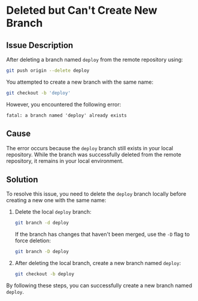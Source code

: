 # Deleted but Can't Create New Branch

## Issue Description

After deleting a branch named `deploy` from the remote repository using:

```bash
git push origin --delete deploy
```

You attempted to create a new branch with the same name:

```bash
git checkout -b 'deploy'
```

However, you encountered the following error:

```
fatal: a branch named 'deploy' already exists
```

## Cause

The error occurs because the `deploy` branch still exists in your local repository. While the branch was successfully deleted from the remote repository, it remains in your local environment.

## Solution

To resolve this issue, you need to delete the `deploy` branch locally before creating a new one with the same name:

1. Delete the local `deploy` branch:

   ```bash
   git branch -d deploy
   ```

   If the branch has changes that haven't been merged, use the `-D` flag to force deletion:

   ```bash
   git branch -D deploy
   ```

2. After deleting the local branch, create a new branch named `deploy`:

   ```bash
   git checkout -b deploy
   ```

By following these steps, you can successfully create a new branch named `deploy`.

